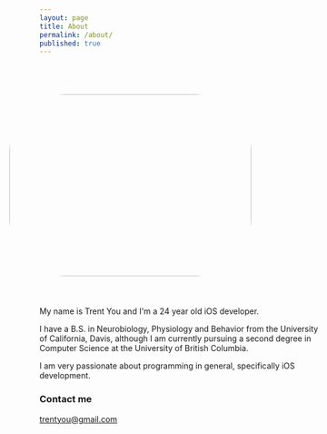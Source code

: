 ```yaml
---
layout: page
title: About
permalink: /about/
published: true
---
```



<div></div>
<img src="http://trentyou.github.io/images/trentprofilepic.jpeg" style="height:426; width:320px; ms-transform: rotate(90deg); -webkit-transform: rotate(90deg); transform: rotate(90deg); border-radius:100px">

<div></div>
My name is Trent You and I'm a 24 year old iOS developer.

I have a B.S. in Neurobiology, Physiology and Behavior from the University of California, Davis, although I am currently pursuing a second degree in Computer Science at the University of British Columbia. 

I am very passionate about programming in general, specifically iOS development. 


### Contact me

[trentyou@gmail.com](mailto:trentyou@gmail.com)

